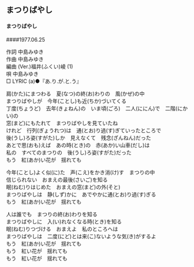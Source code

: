 ## まつりばやし
#### まつりばやし
####1977.06.25

作詞       中島みゆき  
作曲       中島みゆき  
編曲 (Ver.)福井(ふくい)崚 (1)  
唄         中島みゆき  
□ LYRIC (a)●『あ.り.が.と.う』　　



肩(かた)にまつわる　夏(なつ)の終(お)わりの　風(かぜ)の中  
まつりばやしが　今年(ことし)も近(ちか)づいてくる  
丁度(ちょうど)　去年(きょねん)の　いま頃(ごろ)　二人(ににん)で　二階(にかい)の  
窓(まど)にもたれて　まつりばやしを見ていたね  
けれど　行列(ぎょうれつ)は　通(とお)り過(す)ぎていったところで  
後(うし)ろ姿(すがた)しか　見えなくて　残念(ざんねん)だった  
あとで思(おも)えば　あの時(とき)の　赤(あか)い山車(だし)は  
私の　すべてのまつりの　後(うし)ろ姿(すがた)だった  
もう　紅(あか)い花が　揺れても  
  
  
今年(ことし)よく似(に)た　声(こえ)をかき消(け)す　まつりの中  
信じられない　おまえの最後(さいご)を知る  
眠(ねむ)りはじめた　おまえの窓(まど)の外(そと)  
まつりばやしは　静(しず)かに　あでやかに通(とお)り過(す)ぎる  
もう　紅(あか)い花が　揺れても  
  
  
人は誰でも　まつりの終(お)わりを知る  
まつりばやしに　入(い)れなくなる時(とき)を知る  
眠(ねむ)りつづける　おまえよ　私のところへは  
まつりばやしは　二度(にど)とは来(こ)ないような気(き)がするよ  
もう　紅(あか)い花が　揺れても  
もう　紅い花が　揺れても  
もう　紅い花が　揺れても  
